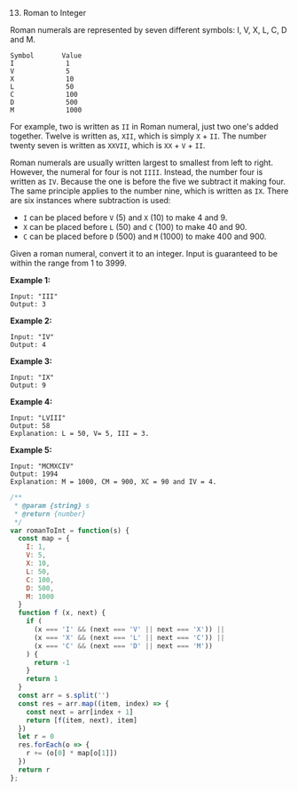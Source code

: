 13. Roman to Integer

Roman numerals are represented by seven different symbols: I, V, X, L, C, D and M.
```
Symbol       Value
I             1
V             5
X             10
L             50
C             100
D             500
M             1000
```

For example, two is written as `II` in Roman numeral, just two one's added together. Twelve is written as, `XII`, which is simply `X` + `II`. The number twenty seven is written as `XXVII`, which is `XX` + `V` + `II`.

Roman numerals are usually written largest to smallest from left to right. However, the numeral for four is not `IIII`. Instead, the number four is written as `IV`. Because the one is before the five we subtract it making four. The same principle applies to the number nine, which is written as `IX`. There are six instances where subtraction is used:

* `I` can be placed before `V` (5) and `X` (10) to make 4 and 9. 
* `X` can be placed before `L` (50) and `C` (100) to make 40 and 90. 
* `C` can be placed before `D` (500) and `M` (1000) to make 400 and 900.

Given a roman numeral, convert it to an integer. Input is guaranteed to be within the range from 1 to 3999.

**Example 1:**
```
Input: "III"
Output: 3
```
**Example 2:**
```
Input: "IV"
Output: 4
```
**Example 3:**
```
Input: "IX"
Output: 9
```
**Example 4:**
```
Input: "LVIII"
Output: 58
Explanation: L = 50, V= 5, III = 3.
```
**Example 5:**
```
Input: "MCMXCIV"
Output: 1994
Explanation: M = 1000, CM = 900, XC = 90 and IV = 4.
```
```js
/**
 * @param {string} s
 * @return {number}
 */
var romanToInt = function(s) {
  const map = {
    I: 1,
    V: 5,
    X: 10,
    L: 50,
    C: 100,
    D: 500,
    M: 1000
  }
  function f (x, next) {
    if (
      (x === 'I' && (next === 'V' || next === 'X')) ||
      (x === 'X' && (next === 'L' || next === 'C')) ||
      (x === 'C' && (next === 'D' || next === 'M'))
    ) {
      return -1
    }
    return 1
  }
  const arr = s.split('')
  const res = arr.map((item, index) => {
    const next = arr[index + 1]
    return [f(item, next), item]
  })
  let r = 0
  res.forEach(o => {
    r += (o[0] * map[o[1]])
  })
  return r
};
```
